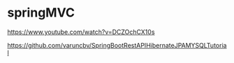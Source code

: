 # springMVC

https://www.youtube.com/watch?v=DCZOchCX10s

https://github.com/varuncbv/SpringBootRestAPIHibernateJPAMYSQLTutorial
